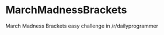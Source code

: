 MarchMadnessBrackets
====================

March Madness Brackets easy challenge in /r/dailyprogrammer
